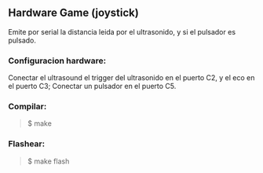 ## Hardware Game (joystick) 

Emite por serial la distancia leida por el ultrasonido, y si el pulsador es pulsado. 

### Configuracion hardware:
Conectar el ultrasound el trigger del ultrasonido en el puerto C2, y el eco en el puerto C3; 
Conectar un pulsador en el puerto C5. 

### Compilar:
> $ make

### Flashear: 
> $ make flash